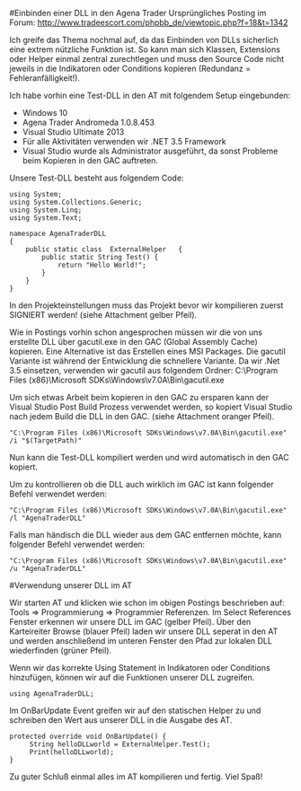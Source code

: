 #Einbinden einer DLL in den Agena Trader
Ursprüngliches Posting im Forum: http://www.tradeescort.com/phpbb_de/viewtopic.php?f=18&t=1342

Ich greife das Thema nochmal auf, da das Einbinden von DLLs sicherlich eine extrem nützliche Funktion ist. 
So kann man sich Klassen, Extensions oder Helper einmal zentral zurechtlegen und muss den Source Code nicht jeweils in die Indikatoren oder Conditions kopieren (Redundanz = Fehleranfälligkeit!).

Ich habe vorhin eine Test-DLL in den AT mit folgendem Setup eingebunden:
+ Windows 10
+ Agena Trader Andromeda 1.0.8.453
+ Visual Studio Ultimate 2013
+ Für alle Aktivitäten verwenden wir .NET 3.5 Framework 
+ Visual Studio wurde als Administrator ausgeführt, da sonst Probleme beim Kopieren in den GAC auftreten.

Unsere Test-DLL besteht aus folgendem Code:
```
using System;
using System.Collections.Generic;
using System.Linq;
using System.Text;

namespace AgenaTraderDLL
{
    public static class  ExternalHelper   {
        public static String Test() {
            return "Hello World!";
        }
    }
}
```

In den Projekteinstellungen muss das Projekt bevor wir kompilieren zuerst SIGNIERT werden! (siehe Attachment gelber Pfeil).

Wie in Postings vorhin schon angesprochen müssen wir die von uns erstellte DLL über gacutil.exe in den GAC (Global Assembly Cache) kopieren. Eine Alternative ist das Erstellen eines MSI Packages. Die gacutil Variante ist während der Entwicklung die schnellere Variante.
Da wir .Net 3.5 einsetzen, verwenden wir gacutil aus folgendem Ordner: C:\Program Files (x86)\Microsoft SDKs\Windows\v7.0A\Bin\gacutil.exe

Um sich etwas Arbeit beim kopieren in den GAC zu ersparen kann der Visual Studio Post Build Prozess verwendet werden, so kopiert Visual Studio nach jedem Build die DLL in den GAC.
(siehe Attachment oranger Pfeil).

```
"C:\Program Files (x86)\Microsoft SDKs\Windows\v7.0A\Bin\gacutil.exe"  /i "$(TargetPath)"
```

Nun kann die Test-DLL kompiliert werden und wird automatisch in den GAC kopiert.

Um zu kontrollieren ob die DLL auch wirklich im GAC ist kann folgender Befehl verwendet werden:
```
"C:\Program Files (x86)\Microsoft SDKs\Windows\v7.0A\Bin\gacutil.exe"  /l "AgenaTraderDLL"
```

Falls man händisch die DLL wieder aus dem GAC entfernen möchte, kann folgender Befehl verwendet werden:
```
"C:\Program Files (x86)\Microsoft SDKs\Windows\v7.0A\Bin\gacutil.exe"  /u "AgenaTraderDLL"
```

#Verwendung unserer DLL im AT

Wir starten AT und klicken wie schon im obigen Postings beschrieben auf: Tools => Programmierung => Programmier Referenzen.
Im Select References Fenster erkennen wir unsere DLL im GAC (gelber Pfeil).
Über den Karteireiter Browse (blauer Pfeil) laden wir unsere DLL seperat in den AT und werden anschließend im unteren Fenster den Pfad zur lokalen DLL wiederfinden (grüner Pfeil).

Wenn wir das korrekte Using Statement in Indikatoren oder Conditions hinzufügen, können wir auf die Funktionen unserer DLL zugreifen. 
```
using AgenaTraderDLL;
```

Im OnBarUpdate Event greifen wir auf den statischen Helper zu und schreiben den Wert aus unserer DLL in die Ausgabe des AT.

```
protected override void OnBarUpdate() {
     String helloDLLworld = ExternalHelper.Test();
     Print(helloDLLworld);
}
```

Zu guter Schluß einmal alles im AT kompilieren und fertig.
Viel Spaß!
